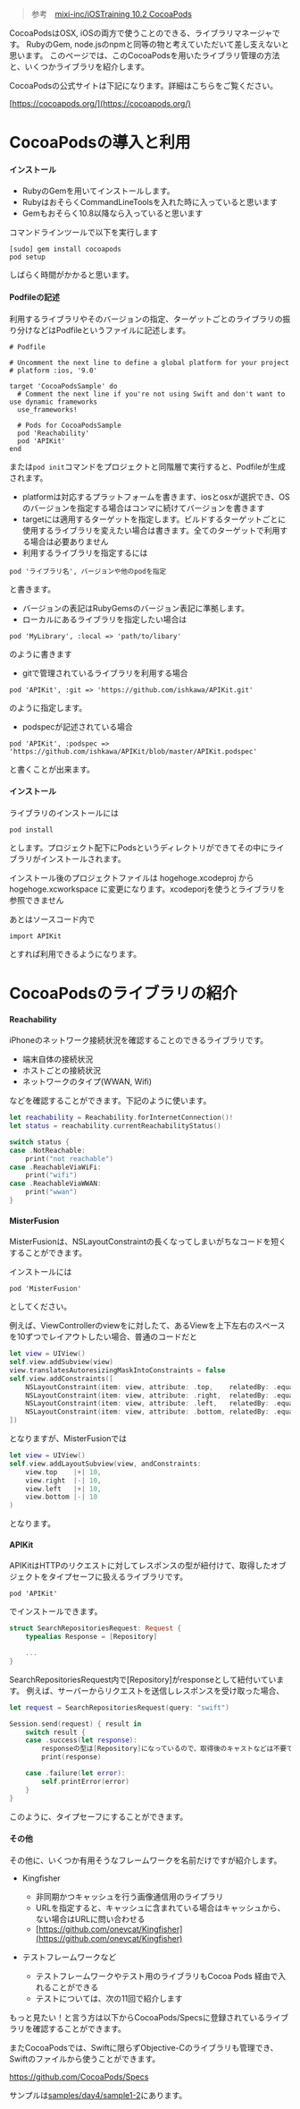 > 参考　[mixi-inc/iOSTraining 10.2 CocoaPods](https://github.com/mixi-inc/iOSTraining/wiki/10.2-CocoaPods)

CocoaPodsはOSX, iOSの両方で使うことのできる、ライブラリマネージャです。 RubyのGem, node.jsのnpmと同等の物と考えていただいて差し支えないと思います。
このページでは、このCocoaPodsを用いたライブラリ管理の方法と、いくつかライブラリを紹介します。

CocoaPodsの公式サイトは下記になります。詳細はこちらをご覧ください。

[https://cocoapods.org/](https://cocoapods.org/)

# CocoaPodsの導入と利用

#### インストール

- RubyのGemを用いてインストールします。
 - RubyはおそらくCommandLineToolsを入れた時に入っていると思います
 - Gemもおそらく10.8以降なら入っていると思います

コマンドラインツールで以下を実行します
```
[sudo] gem install cocoapods
pod setup
```

しばらく時間がかかると思います。

#### Podfileの記述

利用するライブラリやそのバージョンの指定、ターゲットごとのライブラリの振り分けなどはPodfileというファイルに記述します。

```
# Podfile

# Uncomment the next line to define a global platform for your project
# platform :ios, '9.0'

target 'CocoaPodsSample' do
  # Comment the next line if you're not using Swift and don't want to use dynamic frameworks
  use_frameworks!

  # Pods for CocoaPodsSample
  pod 'Reachability'
  pod 'APIKit'
end
```

または`pod init`コマンドをプロジェクトと同階層で実行すると、Podfileが生成されます。

- platformは対応するプラットフォームを書きます、iosとosxが選択でき、OSのバージョンを指定する場合はコンマに続けてバージョンを書きます
- targetには適用するターゲットを指定します。ビルドするターゲットごとに使用するライブラリを変えたい場合は書きます。全てのターゲットで利用する場合は必要ありません
- 利用するライブラリを指定するには

```
pod 'ライブラリ名', バージョンや他のpodを指定
```

と書きます。
  - バージョンの表記はRubyGemsのバージョン表記に準拠します。
  - ローカルにあるライブラリを指定したい場合は

```
pod 'MyLibrary', :local => 'path/to/libary'
```

のように書きます
  - gitで管理されているライブラリを利用する場合

```
pod 'APIKit', :git => 'https://github.com/ishkawa/APIKit.git'
```

のように指定します。
  - podspecが記述されている場合

```
pod 'APIKit', :podspec => 'https://github.com/ishkawa/APIKit/blob/master/APIKit.podspec'
```

と書くことが出来ます。



#### インストール

ライブラリのインストールには

```
pod install
```

とします。プロジェクト配下にPodsというディレクトリができてその中にライブラリがインストールされます。

インストール後のプロジェクトファイルは hogehoge.xcodeproj から hogehoge.xcworkspace に変更になります。xcodeporjを使うとライブラリを参照できません

あとはソースコード内で

```
import APIKit
```

とすれば利用できるようになります。


# CocoaPodsのライブラリの紹介

#### Reachability

iPhoneのネットワーク接続状況を確認することのできるライブラリです。

- 端末自体の接続状況
- ホストごとの接続状況
- ネットワークのタイプ(WWAN, Wifi)

などを確認することができます。下記のように使います。

```swift
let reachability = Reachability.forInternetConnection()!
let status = reachability.currentReachabilityStatus()

switch status {
case .NotReachable:
    print("not reachable")
case .ReachableViaWiFi:
    print("wifi")
case .ReachableViaWWAN:
    print("wwan")
}
```

#### MisterFusion

MisterFusionは、NSLayoutConstraintの長くなってしまいがちなコードを短くすることができます。

インストールには

```
pod 'MisterFusion'
```

としてください。

例えば、ViewControllerのviewをに対したて、あるViewを上下左右のスペースを10ずつでレイアウトしたい場合、普通のコードだと

```swift
let view = UIView()
self.view.addSubview(view)
view.translatesAutoresizingMaskIntoConstraints = false
self.view.addConstraints([
    NSLayoutConstraint(item: view, attribute: .top,    relatedBy: .equal, toItem: self.view, attribute: .top,    multiplier: 1, constant:  10),
    NSLayoutConstraint(item: view, attribute: .right,  relatedBy: .equal, toItem: self.view, attribute: .right,  multiplier: 1, constant: -10),
    NSLayoutConstraint(item: view, attribute: .left,   relatedBy: .equal, toItem: self.view, attribute: .left,   multiplier: 1, constant:  10),
    NSLayoutConstraint(item: view, attribute: .bottom, relatedBy: .equal, toItem: self.view, attribute: .bottom, multiplier: 1, constant: -10),
])
```

となりますが、MisterFusionでは

```swift
let view = UIView()
self.view.addLayoutSubview(view, andConstraints:
    view.top    |+| 10,
    view.right  |-| 10,
    view.left   |+| 10,
    view.bottom |-| 10
)
```

となります。

#### APIKit

APIKitはHTTPのリクエストに対してレスポンスの型が紐付けて、取得したオブジェクトをタイプセーフに扱えるライブラリです。

```
pod 'APIKit'
```

でインストールできます。

```swift
struct SearchRepositoriesRequest: Request {
    typealias Response = [Repository]

    ...
}
```

SearchRepositoriesRequest内で[Repository]がresponseとして紐付いています。
例えば、サーバーからリクエストを送信しレスポンスを受け取った場合、

```swift
let request = SearchRepositoriesRequest(query: "swift")

Session.send(request) { result in
    switch result {
    case .success(let response):
        responseの型は[Repository]になっているので、取得後のキャストなどは不要です
        print(response)

    case .failure(let error):
        self.printError(error)
    }
}
```

このように、タイプセーフにすることができます。

#### その他

その他に、いくつか有用そうなフレームワークを名前だけですが紹介します。

- Kingfisher
  - 非同期かつキャッシュを行う画像通信用のライブラリ
  - URLを指定すると、キャッシュに含まれている場合はキャッシュから、ない場合はURLに問い合わせる
  - [https://github.com/onevcat/Kingfisher](https://github.com/onevcat/Kingfisher)

- テストフレームワークなど
  - テストフレームワークやテスト用のライブラリもCocoa Pods 経由で入れることができる
  - テストについては、次の11回で紹介します

もっと見たい！と言う方は以下からCocoaPods/Specsに登録されているライブラリを確認することができます。

またCocoaPodsでは、Swiftに限らずObjective-Cのライブラリも管理でき、Swiftのファイルから使うことができます。

https://github.com/CocoaPods/Specs

サンプルは[samples/day4/sample1-2](../../samples/day4/sample1-2)にあります。
